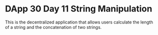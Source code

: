 # DApp 30 Day 11 String Manipulation

This is the decentralized application that allows users calculate the length of a string and the concatenation of two strings.